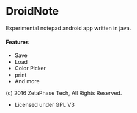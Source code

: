 # DroidNote
Experimental notepad android app written in java.

#### Features
- Save
- Load
- Color Picker
- print
- And more

(c) 2016 ZetaPhase Tech, All Rights Reserved.
- Licensed under GPL V3
